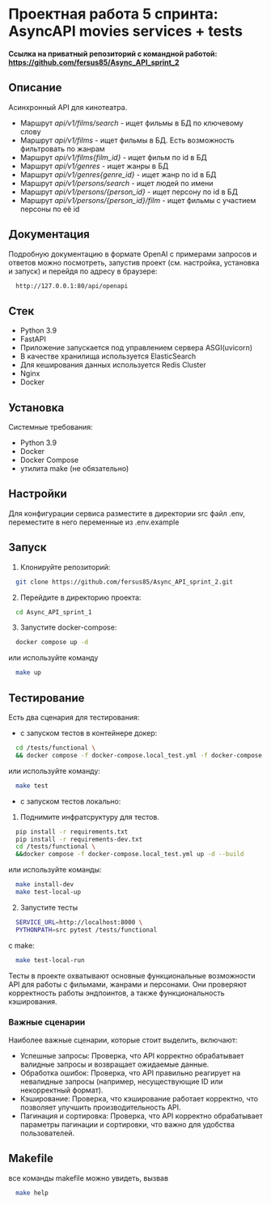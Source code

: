 # Проектная работа 5 спринта: AsyncAPI movies services + tests
**Ссылка на приватный репозиторий с командной работой: https://github.com/fersus85/Async_API_sprint_2**
## Описание
Асинхронный API для кинотеатра.
- Маршрут *api/v1/films/search* - ищет фильмы в БД по ключевому слову
- Маршрут *api/v1/films* - ищет фильмы в БД. Есть возможность фильтровать по жанрам
- Маршрут *api/v1/films{film_id}* - ищет фильм по id в БД
- Маршрут *api/v1/genres* - ищет жанры в БД
- Маршрут *api/v1/genres{genre_id}* - ищет жанр по id в БД
- Маршрут *api/v1/persons/search* - ищет людей по имени
- Маршрут *api/v1/persons/{person_id}* - ищет персону по id в БД
- Маршрут *api/v1/persons/{person_id}/film* - ищет фильмы с участием персоны по её id
## Документация
Подробную документацию в формате OpenAI с примерами запросов и ответов можно посмотреть, запустив проект (см. настройка, установка и запуск) и перейдя по адресу в браузере:
```bash
  http://127.0.0.1:80/api/openapi
```
## Стек
- Python 3.9
- FastAPI
- Приложение запускается под управлением сервера ASGI(uvicorn)
- В качестве хранилища используется ElasticSearch
- Для кеширования данных используется Redis Cluster
- Nginx
- Docker
## Установка
Системные требования:
- Python 3.9
- Docker
- Docker Compose
- утилита make (не обязательно)
## Настройки
Для конфигурации сервиса разместите в директории src файл .env, переместите в него переменные из .env.example
## Запуск
1. Клонируйте репозиторий:
```bash
  git clone https://github.com/fersus85/Async_API_sprint_2.git
```
2. Перейдите в директорию проекта:
```bash
  cd Async_API_sprint_1
```
3. Запустите docker-compose:
```bash
  docker compose up -d
```
или используйте команду
```bash
  make up
```
## Тестирование
Есть два сценария для тестирования:
- с запуском тестов в контейнере докер:
```bash
  cd /tests/functional \
  && docker compose -f docker-compose.local_test.yml -f docker-compose.yml up -d --build
```
или используйте команду:
```bash
  make test
```
- с запуском тестов локально:
1. Поднимите инфратсруктуру для тестов.
```bash
  pip install -r requirements.txt
  pip install -r requirements-dev.txt
  cd /tests/functional \
  &&docker compose -f docker-compose.local_test.yml up -d --build
```
или используйте команды:
```bash
  make install-dev
  make test-local-up
```
2. Запустите тесты
```bash
  SERVICE_URL=http://localhost:8000 \
  PYTHONPATH=src pytest /tests/functional
```
с make:
```bash
  make test-local-run
```
Тесты в проекте охватывают основные функциональные возможности API для работы с фильмами, жанрами и персонами. Они проверяют корректность работы эндпоинтов, а также функциональность кэширования.
### Важные сценарии
Наиболее важные сценарии, которые стоит выделить, включают:

- Успешные запросы: Проверка, что API корректно обрабатывает валидные запросы и возвращает    ожидаемые данные.
- Обработка ошибок: Проверка, что API правильно реагирует на невалидные запросы (например,    несуществующие ID или некорректный формат).
- Кэширование: Проверка, что кэширование работает корректно, что позволяет улучшить     производительность API.
- Пагинация и сортировка: Проверка, что API корректно обрабатывает параметры пагинации и    сортировки, что важно для удобства пользователей.
## Makefile
все команды makefile можно увидеть, вызвав
```bash
  make help
```

